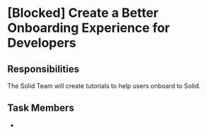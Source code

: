 # [Blocked] Create a Better Onboarding Experience for Developers

## Responsibilities
The Solid Team will create tutorials to help users onboard to Solid.

## Task Members
 - 